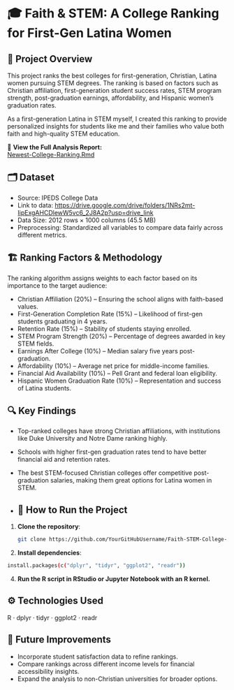 # 🎓 Faith & STEM: A College Ranking for First-Gen Latina Women

## 📌 Project Overview
This project ranks the best colleges for first-generation, Christian, Latina women pursuing STEM degrees. The ranking is based on factors such as Christian affiliation, first-generation student success rates, STEM program strength, post-graduation earnings, affordability, and Hispanic women’s graduation rates.

As a first-generation Latina in STEM myself, I created this ranking to provide personalized insights for students like me and their families who value both faith and high-quality STEM education.

📄 **View the Full Analysis Report:**  
[Newest-College-Ranking.Rmd](Newest-College-Ranking.Rmd)  


## 🗂️ Dataset

- Source: IPEDS College Data
- Link to data: https://drive.google.com/drive/folders/1NRs2mt-IipExgAHCDlewW5vc6_2J8A2p?usp=drive_link
- Data Size: 2012 rows × 1000 columns (45.5 MB)
- Preprocessing: Standardized all variables to compare data fairly across different metrics.
  
## 🏗️ Ranking Factors & Methodology
The ranking algorithm assigns weights to each factor based on its importance to the target audience:

- Christian Affiliation (20%) – Ensuring the school aligns with faith-based values.
- First-Generation Completion Rate (15%) – Likelihood of first-gen students graduating in 4 years.
- Retention Rate (15%) – Stability of students staying enrolled.
- STEM Program Strength (20%) – Percentage of degrees awarded in key STEM fields.
- Earnings After College (10%) – Median salary five years post-graduation.
- Affordability (10%) – Average net price for middle-income families.
- Financial Aid Availability (10%) – Pell Grant and federal loan eligibility.
- Hispanic Women Graduation Rate (10%) – Representation and success of Latina students.

## 🔍 Key Findings
- Top-ranked colleges have strong Christian affiliations, with institutions like Duke University and Notre Dame ranking highly.
- Schools with higher first-gen graduation rates tend to have better financial aid and retention rates.
- The best STEM-focused Christian colleges offer competitive post-graduation salaries, making them great options for Latina women in STEM.

- ## 🚀 How to Run the Project  

1. **Clone the repository**:  
   ```sh
   git clone https://github.com/YourGitHubUsername/Faith-STEM-College-Rankings.git
   
2. **Install dependencies**:

 ```sh
install.packages(c("dplyr", "tidyr", "ggplot2", "readr"))
 ```

4. **Run the R script in RStudio or Jupyter Notebook with an R kernel.**

## ⚙️ Technologies Used
R · dplyr · tidyr · ggplot2 · readr

## 📌 Future Improvements
- Incorporate student satisfaction data to refine rankings.
- Compare rankings across different income levels for financial accessibility insights.
- Expand the analysis to non-Christian universities for broader options.
